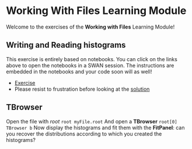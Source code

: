 # Working With Files Learning Module
Welcome to the exercises of the **Working with Files** Learning Module!

## Writing and Reading histograms
This exercise is entirely based on notebooks. You can click on the links above to open the notebooks in a SWAN session.
The instructions are embedded in the notebooks and your code soon will as well!
- [Exercise](https://cern.ch/swanserver/cgi-bin/go?projurl=https://raw.githubusercontent.com/root-project/training/master/SummerStudentCourse/Exercises/WorkingWithFiles/WritingOnFilesExercise.ipynb)
- Please resist to frustration before looking at the [solution](https://cern.ch/swanserver/cgi-bin/go?projurl=https://raw.githubusercontent.com/root-project/training/master/SummerStudentCourse/Exercises/WorkingWithFiles/WritingOnFiles_Solution.ipynb)

## TBrowser
Open the file with *root*
```root myFile.root```
And open a **TBrowser**
```root[0] TBrowser b```
Now display the histograms and fit them with the **FitPanel**: can you recover the distributions according to which you created the histograms?
